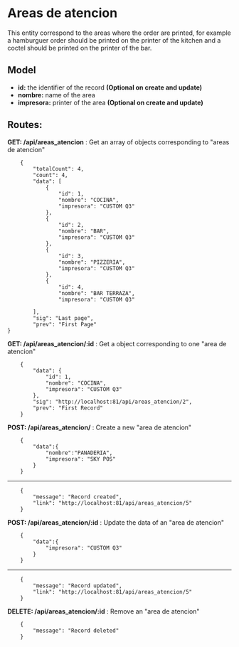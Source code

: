 # Areas de atencion

This entity correspond to the areas where the order are printed, for example a hamburguer order should be printed on the printer of the kitchen and a coctel should be printed on the printer of the bar.

## Model

- **id:** the identifier of the record **(Optional on create and update)**
- **nombre:** name of the area
- **impresora:** printer of the area **(Optional on create and update)**

## Routes:

**GET: /api/areas_atencion** : Get an array of objects corresponding to "areas de atencion"

        {
            "totalCount": 4,
            "count": 4,
            "data": [
                {
                    "id": 1,
                    "nombre": "COCINA",
                    "impresora": "CUSTOM Q3"
                },
                {
                    "id": 2,
                    "nombre": "BAR",
                    "impresora": "CUSTOM Q3"
                },
                {
                    "id": 3,
                    "nombre": "PIZZERIA",
                    "impresora": "CUSTOM Q3"
                },
                {
                    "id": 4,
                    "nombre": "BAR TERRAZA",
                    "impresora": "CUSTOM Q3"
                
            ],
            "sig": "Last page",
            "prev": "First Page"
    }

**GET: /api/areas_atencion/:id** : Get a object corresponding to one "area de atencion"

        {
            "data": {
                "id": 1,
                "nombre": "COCINA",
                "impresora": "CUSTOM Q3"
            },
            "sig": "http://localhost:81/api/areas_atencion/2",
            "prev": "First Record"
        }

**POST: /api/areas_atencion/** : Create a new "area de atencion"


        {
            "data":{
                "nombre":"PANADERIA",
                "impresora": "SKY POS"
            }
        }

-----------------------------------------------------------------

        {
            "message": "Record created",
            "link": "http://localhost:81/api/areas_atencion/5"
        }

**POST: /api/areas_atencion/:id** : Update the data of an "area de atencion"


        {
            "data":{
                "impresora": "CUSTOM Q3"
            }
        }

-----------------------------------------------------------------

        {
            "message": "Record updated",
            "link": "http://localhost:81/api/areas_atencion/5"
        }

**DELETE: /api/areas_atencion/:id** : Remove an "area de atencion"

        {
            "message": "Record deleted"
        }
